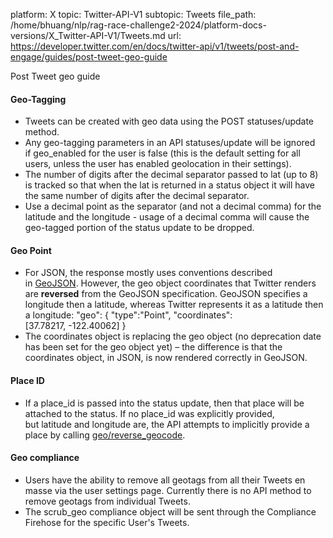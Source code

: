 platform: X
topic: Twitter-API-V1
subtopic: Tweets
file_path: /home/bhuang/nlp/rag-race-challenge2-2024/platform-docs-versions/X_Twitter-API-V1/Tweets.md
url: https://developer.twitter.com/en/docs/twitter-api/v1/tweets/post-and-engage/guides/post-tweet-geo-guide

Post Tweet geo guide

#### **Geo-Tagging**

* Tweets can be created with geo data using the POST statuses/update method.
* Any geo-tagging parameters in an API statuses/update will be ignored if geo\_enabled for the user is false (this is the default setting for all users, unless the user has enabled geolocation in their settings).
* The number of digits after the decimal separator passed to lat (up to 8) is tracked so that when the lat is returned in a status object it will have the same number of digits after the decimal separator.
* Use a decimal point as the separator (and not a decimal comma) for the latitude and the longitude - usage of a decimal comma will cause the geo-tagged portion of the status update to be dropped.

#### **Geo Point**  

* For JSON, the response mostly uses conventions described in [GeoJSON](http://geojson.org/). However, the geo object coordinates that Twitter renders are **reversed** from the GeoJSON specification. GeoJSON specifies a longitude then a latitude, whereas Twitter represents it as a latitude then a longitude: "geo": { "type":"Point", "coordinates":\[37.78217, -122.40062\] }
* The coordinates object is replacing the geo object (no deprecation date has been set for the geo object yet) – the difference is that the coordinates object, in JSON, is now rendered correctly in GeoJSON.

#### **Place ID**

* If a place\_id is passed into the status update, then that place will be attached to the status. If no place\_id was explicitly provided, but latitude and longitude are, the API attempts to implicitly provide a place by calling [geo/reverse\_geocode](https://developer.twitter.com/en/docs/geo/places-near-location/api-reference/get-geo-reverse_geocode.html).

#### **Geo compliance**

* Users have the ability to remove all geotags from all their Tweets en masse via the user settings page. Currently there is no API method to remove geotags from individual Tweets.
* The scrub\_geo compliance object will be sent through the Compliance Firehose for the specific User's Tweets.